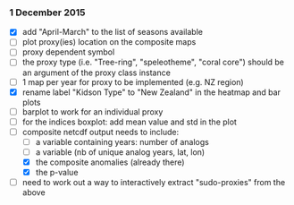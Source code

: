 ### 1 December 2015

- [x] add "April-March" to the list of seasons available
- [ ] plot proxy(ies) location on the composite maps
- [ ] proxy dependent symbol
- [ ] the proxy type (i.e. "Tree-ring", "speleotheme", "coral core") should
be an argument of the proxy class instance
- [ ] 1 map per year for proxy to be implemented (e.g. NZ region)
- [x] rename label "Kidson Type" to "New Zealand" in the heatmap and bar plots
- [ ] barplot to work for an individual proxy
- [ ] for the indices boxplot: add mean value and std in the plot
- [ ] composite netcdf output needs to include:
  - [ ] a variable containing years: number of analogs
  - [ ] a variable (nb of unique analog years, lat, lon)
  - [x] the composite anomalies (already there)
  - [x] the p-value

- [ ] need to work out a way to interactively extract "sudo-proxies" from the above
